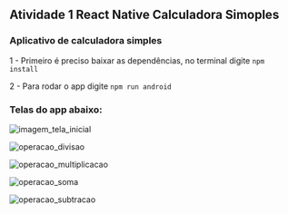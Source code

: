 ## Atividade 1 React Native Calculadora Simoples

### Aplicativo de calculadora simples

1 - Primeiro é preciso baixar as dependências, no terminal digite `npm install`

2 -  Para rodar o app digite `npm run android`

### Telas do app abaixo:



![imagem_tela_inicial](https://user-images.githubusercontent.com/81994459/226070079-b5690b86-b872-4513-94bd-be0f96af067a.png)


![operacao_divisao](https://user-images.githubusercontent.com/81994459/226070089-59ad2573-a4f4-4f25-8261-ecad42516248.png)


![operacao_multiplicacao](https://user-images.githubusercontent.com/81994459/226070096-0312b481-a1b6-4cb3-9775-d2e06687b76c.png)


![operacao_soma](https://user-images.githubusercontent.com/81994459/226070104-34bdf72d-3a9a-40cc-9edc-24861f34c055.png)


![operacao_subtracao](https://user-images.githubusercontent.com/81994459/226070111-2a1531b0-988c-46d7-9813-186290ce0a31.png)


